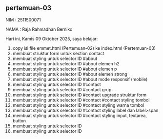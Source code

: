 ﻿## pertemuan-03

NIM : 2511500071<br>

NAMA : Raja Rahmadhan Berniko<br>

Hari ini, Kamis 09 Oktober 2025, saya belajar:
<ol>
  <li>copy isi file emmet.html (Pertemuan-02) ke index.html (Pertemuan-03)</li>
  <li>membuat struktur form untuk section contact</li>
  <li>membuat styling untuk selector ID #about</li>
  <li>membuat styling untuk selector ID #about elemen h2</li>
  <li>membuat styling untuk selector ID #about elemen p</li>
  <li>membuat styling untuk selector ID #about elemen strong</li>
  <li>membuat styling untuk selector ID #about mode responsif (mobile)</li>
  <li>membuat styling untuk selector ID #contact</li>
  <li>membuat styling untuk selector ID #contact grup</li>
  <li>membuat styling untuk selector ID #contact upgrade struktur form</li>
  <li>membuat styling untuk selector ID #contact #contact styling tombol</li>
  <li>membuat styling untuk selector ID #contact styling warna tombol</li>
  <li>membuat styling untuk selector ID #contact styling label dan label>span</li>
  <li>membuat styling untuk selector ID #contact styling input, textarea, button</li>
  <li>membuat styling untuk selector ID
  <li>membuat styling untuk selector ID
</ol>